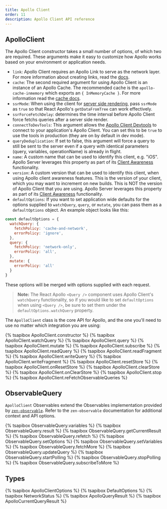 ```yaml
---
title: Apollo Client
order: 11
description: Apollo Client API reference
---
```


## ApolloClient

The Apollo Client constructor takes a small number of options, of which two are required. These arguments make it easy to customize how Apollo works based on your environment or application needs.

- `link`: Apollo Client requires an Apollo Link to serve as the network layer. For more information about creating links, read the [docs](https://www.apollographql.com/docs/link).
- `cache`: The second required argument for using Apollo Client is an instance of an Apollo Cache. The recommended cache is the `apollo-cache-inmemory` which exports an `{ InMemoryCache }`. For more information read the [cache docs](/advanced/caching/).
- `ssrMode`: When using the client for [server side rendering](/features/server-side-rendering/), pass `ssrMode` as `true` so that React Apollo's `getDataFromTree` can work effectively.
- `ssrForceFetchDelay`: determines the time interval before Apollo Client force fetchs queries after a server side render.
- `connectToDevTools`: This argument allows the [Apollo Client Devtools](/features/developer-tooling/) to connect to your application's Apollo Client. You can set this to be `true` to use the tools in production (they are on by default in dev mode).
- `queryDeduplication`: If set to false, this argument will force a query to still be sent to the server even if a query with identical parameters (query, variables, operationName) is already in flight.
- `name`: A custom name that can be used to identify this client, e.g. "iOS". Apollo Server leverages this property as part of its [Client Awareness](https://www.apollographql.com/docs/apollo-server/features/metrics/#client-awareness) functionality.
- `version`: A custom version that can be used to identify this client, when using Apollo client awareness features. This is the version of your client, which you may want to increment on new builds. This is NOT the version of Apollo Client that you are using. Apollo Server leverages this property as part of its [Client Awareness](https://www.apollographql.com/docs/apollo-server/features/metrics/#client-awareness) functionality.
- `defaultOptions`: If you want to set application wide defaults for the options supplied to `watchQuery`, `query`, or `mutate`, you can pass them as a `defaultOptions` object. An example object looks like this:

```js
const defaultOptions = {
  watchQuery: {
    fetchPolicy: 'cache-and-network',
    errorPolicy: 'ignore',
  },
  query: {
    fetchPolicy: 'network-only',
    errorPolicy: 'all',
  },
  mutate: {
    errorPolicy: 'all'
  }
}
```

These options will be merged with options supplied with each request.

> **Note:** The React Apollo `<Query />` component uses Apollo Client's `watchQuery` functionality, so if you would like to set `defaultOptions` when using `<Query />`, be sure to set them under the `defaultOptions.watchQuery` property.

The `ApolloClient` class is the core API for Apollo, and the one you'll need to use no matter which integration you are using:

{% tsapibox ApolloClient.constructor %}
{% tsapibox ApolloClient.watchQuery %}
{% tsapibox ApolloClient.query %}
{% tsapibox ApolloClient.mutate %}
{% tsapibox ApolloClient.subscribe %}
{% tsapibox ApolloClient.readQuery %}
{% tsapibox ApolloClient.readFragment %}
{% tsapibox ApolloClient.writeQuery %}
{% tsapibox ApolloClient.writeFragment %}
{% tsapibox ApolloClient.resetStore %}
{% tsapibox ApolloClient.onResetStore %}
{% tsapibox ApolloClient.clearStore %}
{% tsapibox ApolloClient.onClearStore %}
{% tsapibox ApolloClient.stop %}
{% tsapibox ApolloClient.reFetchObservableQueries %}

## ObservableQuery

`ApolloClient` Observables extend the Observables implementation provided by [`zen-observable`](https://github.com/zenparsing/zen-observable). Refer to the `zen-observable` documentation for additional context and API options.

{% tsapibox ObservableQuery.variables %}
{% tsapibox ObservableQuery.result %}
{% tsapibox ObservableQuery.getCurrentResult %}
{% tsapibox ObservableQuery.refetch %}
{% tsapibox ObservableQuery.setOptions %}
{% tsapibox ObservableQuery.setVariables %}
{% tsapibox ObservableQuery.fetchMore %}
{% tsapibox ObservableQuery.updateQuery %}
{% tsapibox ObservableQuery.startPolling %}
{% tsapibox ObservableQuery.stopPolling %}
{% tsapibox ObservableQuery.subscribeToMore %}

## Types

{% tsapibox ApolloClientOptions %}
{% tsapibox DefaultOptions %}
{% tsapibox NetworkStatus %}
{% tsapibox ApolloQueryResult %}
{% tsapibox ApolloCurrentQueryResult %}
